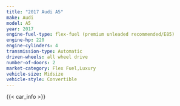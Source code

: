 ```yaml
---
title: "2017 Audi A5"
make: Audi
model: A5
year: 2017
engine-fuel-type: flex-fuel (premium unleaded recommended/E85)
engine-hp: 220
engine-cylinders: 4
transmission-type: Automatic
driven-wheels: all wheel drive
number-of-doors: 2
market-category: Flex Fuel,Luxury
vehicle-size: Midsize
vehicle-style: Convertible
---
```


{{< car_info >}}
